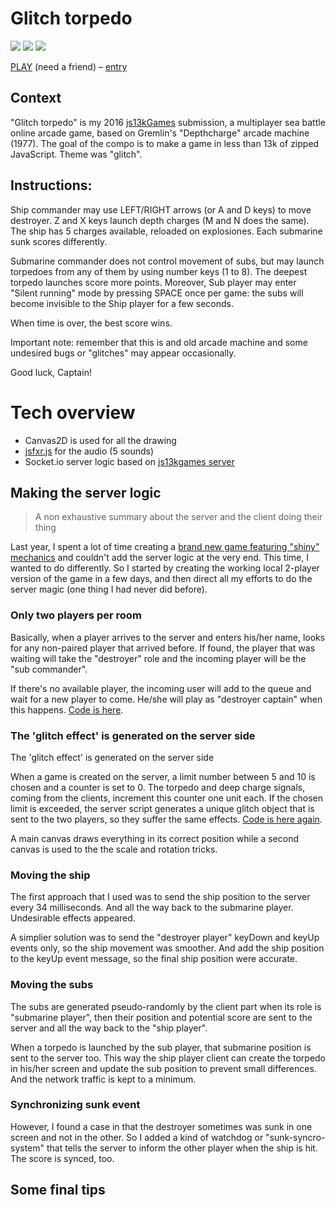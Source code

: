 # Glitch torpedo
[![](https://img.shields.io/badge/js13kGames-2016-b12a34.svg)](http://js13kgames.com/) [![](https://img.shields.io/badge/desktop-%23-----yellow.svg)](http://2016.js13kgames.com/#winners)   [![](https://img.shields.io/badge/server-%234-yellow.svg)](http://2016.js13kgames.com/#winners-server)

[PLAY](https://glitch-torpedo.herokuapp.com/) (need a friend) – [entry](http://js13kgames.com/entries/glitch-torpedo)

## Context

"Glitch torpedo" is my 2016 [js13kGames](http://js13kgames.com/entries/2016) submission, a multiplayer sea battle online arcade game, based on Gremlin's "Depthcharge" arcade machine (1977). 
The goal of the compo is to make a game in less than 13k of zipped JavaScript. Theme was "glitch". 

## Instructions:

Ship commander may use LEFT/RIGHT arrows (or A and D keys) to move destroyer. 
Z and X keys launch depth charges (M and N does the same).
The ship has 5 charges available, reloaded on explosiones.
Each submarine sunk scores differently.

Submarine commander does not control movement of subs, but may launch torpedoes from
any of them by using number keys (1 to 8). The deepest torpedo launches score more points.
Moreover, Sub player may enter "Silent running" mode by pressing SPACE once per game: 
the subs will become invisible to the Ship player for a few seconds.

When time is over, the best score wins.

Important note: remember that this is and old arcade machine and some undesired bugs or
"glitches" may appear occasionally.

Good luck, Captain!

# Tech overview

- Canvas2D is used for all the drawing
- [jsfxr.js](https://github.com/mneubrand/jsfxr) for the audio (5 sounds)
- Socket.io server logic based on [js13kgames server](https://github.com/js13kGames/js13kserver)

## Making the server logic

> A non exhaustive summary about the server and the client doing their thing

Last year, I spent a lot of time creating a [brand new game featuring "shiny" mechanics](http://js13kgames.com/entries/battle-of-mages-in-the-unireverse) and couldn't add the server logic at the very end.
This time, I wanted to do differently. So I started by creating the working local 2-player version of the game in a few days, and then direct all my efforts to do the server magic (one thing I had never did before). 

### Only two players per room

Basically, when a player arrives to the server and enters his/her name, looks for any non-paired player that arrived before. If found, the player that was waiting will take the "destroyer" role and the incoming player will be the "sub commander".

If there's no available player, the incoming user will add to the queue and wait for a new player to come. He/she will play as "destroyer captain" when this happens. [Code is here](public/server_noCompress.js).

### The 'glitch effect' is generated on the server side

The 'glitch effect' is generated on the server side

When a game is created on the server, a limit number between 5 and 10 is chosen and a counter is set to 0. The torpedo and deep charge signals, coming from the clients, increment this counter one unit each. If the chosen limit is exceeded, the server script generates a unique glitch object that is sent to the two players, so they suffer the same effects. [Code is here again](public/server_noCompress.js).

A main canvas draws everything in its correct position while a second canvas is used to the the scale and rotation tricks.

### Moving the ship

The first approach that I used was to send the ship position to the server every 34 milliseconds. And all the way back to the submarine player. Undesirable effects appeared.

A simplier solution was to send the "destroyer player" keyDown and keyUp events only, so the ship movement was smoother. And add the ship position to the keyUp event message, so the final ship position were accurate.

### Moving the subs

The subs are generated pseudo-randomly by the client part when its role is "submarine player", then their position and potential score are sent to the server and all the way back to the "ship player".

When a torpedo is launched by the sub player, that submarine position is sent to the server too. This way the ship player client can create the torpedo in his/her screen and update the sub position to prevent small differences. And the network traffic is kept to a minimum.

### Synchronizing sunk event

However, I found a case in that the destroyer sometimes was sunk in one screen and not in the other. So I added a kind of watchdog or "sunk-syncro-system" that tells the server to inform the other player when the ship is hit. The score is synced, too.

## Some final tips




